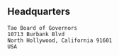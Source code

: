 ## Headquarters

```
Tao Board of Governors
10713 Burbank Blvd
North Hollywood, California 91601
USA
```
